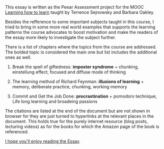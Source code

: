 This essay is written as the Peear Assessment project for the MOOC [Learning how to learn](https://www.coursera.org/course/learning
) taught by Terrence Sejnowsky and Barbara Oakley.

Besides the refference to some important subjects taught in this course, I tried to bring in
some more real world examples that supports the learning patterns the course advocates to
boost motivation and make the readers of the essay more likely to investigate the subject
further.

There is a list of chapters where the topics from the course are addressed. The bolded topic
is considered the main one but list includes the additional ones as well.

1. Break the spell of giftedness: **imposter syndrome** + chunking, einstellung effect,
  focused and diffuse mode of thinking

2. The learning method of Richard Feynman: **illusions of learning** + memory, deliberate practice, chunking, working memory

3. Commit and Get the Job Done: **procrastination** + pomodoro technique, Life long learning and broadeing passions

The citations are listed at the end of the document but are not shown in browser for they
are just turned to hyperlinks at the relevant places in the document. This holds true
for the purely internet resource (blog posts, lecturing videos) as for the books for which the
Amazon page of the book is referenced.

[I hope you'll enjoy reading the Essay](github.com/alesk/learning/pattern-antipattern.md).
